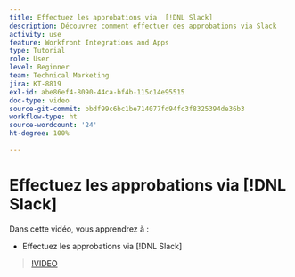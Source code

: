 ```yaml
---
title: Effectuez les approbations via  [!DNL Slack]
description: Découvrez comment effectuer des approbations via Slack
activity: use
feature: Workfront Integrations and Apps
type: Tutorial
role: User
level: Beginner
team: Technical Marketing
jira: KT-8819
exl-id: abe86ef4-8090-44ca-bf4b-115c14e95515
doc-type: video
source-git-commit: bbdf99c6bc1be714077fd94fc3f8325394de36b3
workflow-type: ht
source-wordcount: '24'
ht-degree: 100%

---
```


# Effectuez les approbations via [!DNL Slack]

Dans cette vidéo, vous apprendrez à :

* Effectuez les approbations via [!DNL Slack]

>[!VIDEO](https://video.tv.adobe.com/v/335119/?quality=12&learn=on&enablevpops=1)
